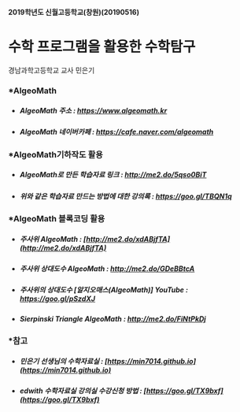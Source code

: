 #### 2019학년도 신월고등학교(창원)(20190516)

수학 프로그램을 활용한 수학탐구
=======================================================


경남과학고등학교 교사 민은기


### *AlgeoMath
- ##### AlgeoMath 주소 : https://www.algeomath.kr
- ##### AlgeoMath 네이버카페 : https://cafe.naver.com/algeomath

###  *AlgeoMath기하작도 활용
- ##### AlgeoMath로 만든 학습자료 링크 : http://me2.do/5qso0BiT
- ##### 위와 같은 학습자료 만드는 방법에 대한 강의록 : https://goo.gl/TBQN1q

###  *AlgeoMath 블록코딩 활용
- ##### 주사위 AlgeoMath : [http://me2.do/xdABjfTA](http://me2.do/xdABjfTA)
- ##### 주사위 상대도수 AlgeoMath : http://me2.do/GDeBBtcA
- ##### 주사위의 상대도수 [알지오매스(AlgeoMath)] YouTube : https://goo.gl/pSzdXJ
- ##### Sierpinski Triangle AlgeoMath : http://me2.do/FiNtPkDj

### *참고
- ##### 민은기 선생님의 수학자료실 : [https://min7014.github.io](https://min7014.github.io)
- ##### edwith 수학자료실 강의실 수강신청 방법 : [https://goo.gl/TX9bxf](https://goo.gl/TX9bxf)
